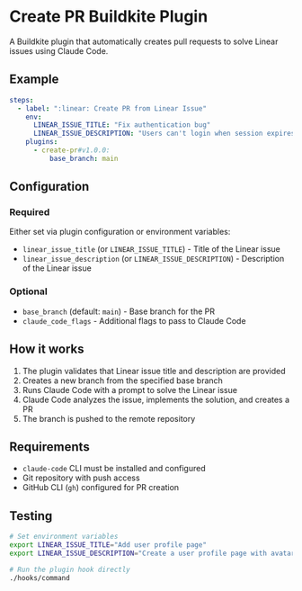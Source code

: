 # Create PR Buildkite Plugin

A Buildkite plugin that automatically creates pull requests to solve Linear issues using Claude Code.

## Example

```yml
steps:
  - label: ":linear: Create PR from Linear Issue"
    env:
      LINEAR_ISSUE_TITLE: "Fix authentication bug"
      LINEAR_ISSUE_DESCRIPTION: "Users can't login when session expires"
    plugins:
      - create-pr#v1.0.0:
          base_branch: main
```

## Configuration

### Required

Either set via plugin configuration or environment variables:

- `linear_issue_title` (or `LINEAR_ISSUE_TITLE`) - Title of the Linear issue
- `linear_issue_description` (or `LINEAR_ISSUE_DESCRIPTION`) - Description of the Linear issue

### Optional

- `base_branch` (default: `main`) - Base branch for the PR
- `claude_code_flags` - Additional flags to pass to Claude Code

## How it works

1. The plugin validates that Linear issue title and description are provided
2. Creates a new branch from the specified base branch
3. Runs Claude Code with a prompt to solve the Linear issue
4. Claude Code analyzes the issue, implements the solution, and creates a PR
5. The branch is pushed to the remote repository

## Requirements

- `claude-code` CLI must be installed and configured
- Git repository with push access
- GitHub CLI (`gh`) configured for PR creation

## Testing

```bash
# Set environment variables
export LINEAR_ISSUE_TITLE="Add user profile page"
export LINEAR_ISSUE_DESCRIPTION="Create a user profile page with avatar and bio"

# Run the plugin hook directly
./hooks/command
```
